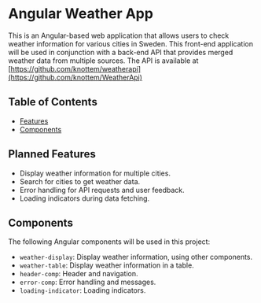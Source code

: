 # Angular Weather App

This is an Angular-based web application that allows users to check weather information for various cities in Sweden. 
This front-end application will be used in conjunction with a back-end API that provides merged weather data from multiple sources. 
The API is available at [https://github.com/knottem/weatherapi](https://github.com/knottem/WeatherApi)

## Table of Contents

- [Features](#Planned-Features)
- [Components](#Components)

## Planned Features

- Display weather information for multiple cities.
- Search for cities to get weather data.
- Error handling for API requests and user feedback.
- Loading indicators during data fetching.

## Components

The following Angular components will be used in this project:

- `weather-display`: Display weather information, using other components.
- `weather-table`: Display weather information in a table.
- `header-comp`: Header and navigation.
- `error-comp`: Error handling and messages.
- `loading-indicator`: Loading indicators.